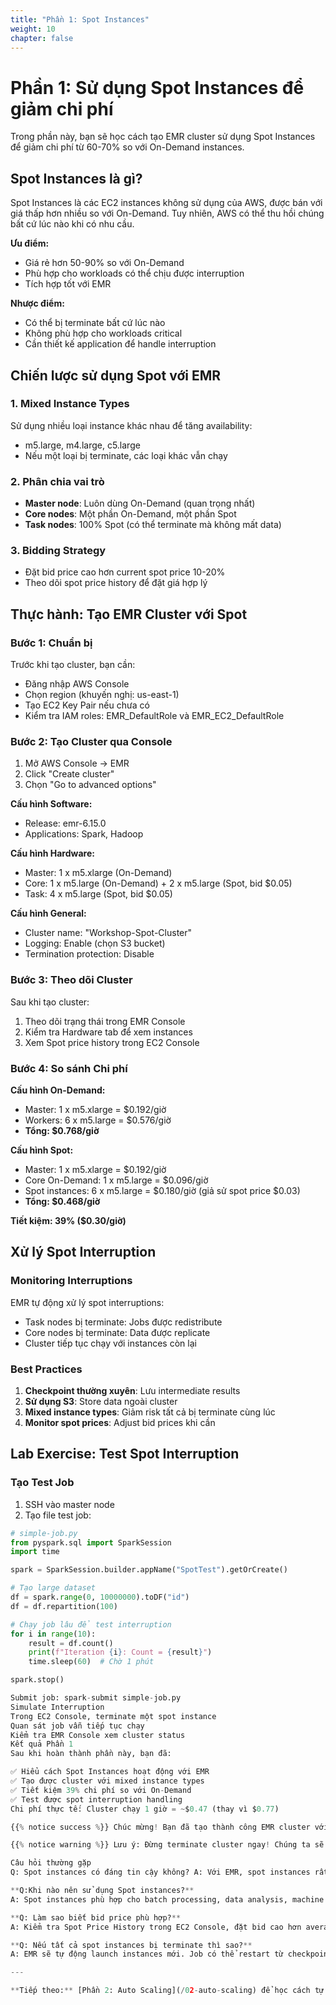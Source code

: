 ```yaml
---
title: "Phần 1: Spot Instances"
weight: 10
chapter: false
---
```


# Phần 1: Sử dụng Spot Instances để giảm chi phí

Trong phần này, bạn sẽ học cách tạo EMR cluster sử dụng Spot Instances để giảm chi phí từ 60-70% so với On-Demand instances.

## Spot Instances là gì?

Spot Instances là các EC2 instances không sử dụng của AWS, được bán với giá thấp hơn nhiều so với On-Demand. Tuy nhiên, AWS có thể thu hồi chúng bất cứ lúc nào khi có nhu cầu.

**Ưu điểm:**
- Giá rẻ hơn 50-90% so với On-Demand
- Phù hợp cho workloads có thể chịu được interruption
- Tích hợp tốt với EMR

**Nhược điểm:**
- Có thể bị terminate bất cứ lúc nào
- Không phù hợp cho workloads critical
- Cần thiết kế application để handle interruption

## Chiến lược sử dụng Spot với EMR

### 1. Mixed Instance Types
Sử dụng nhiều loại instance khác nhau để tăng availability:
- m5.large, m4.large, c5.large
- Nếu một loại bị terminate, các loại khác vẫn chạy

### 2. Phân chia vai trò
- **Master node**: Luôn dùng On-Demand (quan trọng nhất)
- **Core nodes**: Một phần On-Demand, một phần Spot
- **Task nodes**: 100% Spot (có thể terminate mà không mất data)

### 3. Bidding Strategy
- Đặt bid price cao hơn current spot price 10-20%
- Theo dõi spot price history để đặt giá hợp lý

## Thực hành: Tạo EMR Cluster với Spot

### Bước 1: Chuẩn bị
Trước khi tạo cluster, bạn cần:
- Đăng nhập AWS Console
- Chọn region (khuyến nghị: us-east-1)
- Tạo EC2 Key Pair nếu chưa có
- Kiểm tra IAM roles: EMR_DefaultRole và EMR_EC2_DefaultRole

### Bước 2: Tạo Cluster qua Console
1. Mở AWS Console → EMR
2. Click "Create cluster"
3. Chọn "Go to advanced options"

**Cấu hình Software:**
- Release: emr-6.15.0
- Applications: Spark, Hadoop

**Cấu hình Hardware:**
- Master: 1 x m5.xlarge (On-Demand)
- Core: 1 x m5.large (On-Demand) + 2 x m5.large (Spot, bid $0.05)
- Task: 4 x m5.large (Spot, bid $0.05)

**Cấu hình General:**
- Cluster name: "Workshop-Spot-Cluster"
- Logging: Enable (chọn S3 bucket)
- Termination protection: Disable

### Bước 3: Theo dõi Cluster
Sau khi tạo cluster:
1. Theo dõi trạng thái trong EMR Console
2. Kiểm tra Hardware tab để xem instances
3. Xem Spot price history trong EC2 Console

### Bước 4: So sánh Chi phí

**Cấu hình On-Demand:**
- Master: 1 x m5.xlarge = $0.192/giờ
- Workers: 6 x m5.large = $0.576/giờ
- **Tổng: $0.768/giờ**

**Cấu hình Spot:**
- Master: 1 x m5.xlarge = $0.192/giờ
- Core On-Demand: 1 x m5.large = $0.096/giờ
- Spot instances: 6 x m5.large = $0.180/giờ (giả sử spot price $0.03)
- **Tổng: $0.468/giờ**

**Tiết kiệm: 39% ($0.30/giờ)**

## Xử lý Spot Interruption

### Monitoring Interruptions
EMR tự động xử lý spot interruptions:
- Task nodes bị terminate: Jobs được redistribute
- Core nodes bị terminate: Data được replicate
- Cluster tiếp tục chạy với instances còn lại

### Best Practices
1. **Checkpoint thường xuyên**: Lưu intermediate results
2. **Sử dụng S3**: Store data ngoài cluster
3. **Mixed instance types**: Giảm risk tất cả bị terminate cùng lúc
4. **Monitor spot prices**: Adjust bid prices khi cần

## Lab Exercise: Test Spot Interruption

### Tạo Test Job
1. SSH vào master node
2. Tạo file test job:

```python
# simple-job.py
from pyspark.sql import SparkSession
import time

spark = SparkSession.builder.appName("SpotTest").getOrCreate()

# Tạo large dataset
df = spark.range(0, 10000000).toDF("id")
df = df.repartition(100)

# Chạy job lâu để test interruption
for i in range(10):
    result = df.count()
    print(f"Iteration {i}: Count = {result}")
    time.sleep(60)  # Chờ 1 phút

spark.stop()

Submit job: spark-submit simple-job.py
Simulate Interruption
Trong EC2 Console, terminate một spot instance
Quan sát job vẫn tiếp tục chạy
Kiểm tra EMR Console xem cluster status
Kết quả Phần 1
Sau khi hoàn thành phần này, bạn đã:

✅ Hiểu cách Spot Instances hoạt động với EMR
✅ Tạo được cluster với mixed instance types
✅ Tiết kiệm 39% chi phí so với On-Demand
✅ Test được spot interruption handling
Chi phí thực tế: Cluster chạy 1 giờ = ~$0.47 (thay vì $0.77)

{{% notice success %}} Chúc mừng! Bạn đã tạo thành công EMR cluster với Spot Instances và tiết kiệm được chi phí đáng kể. Tiếp theo, chúng ta sẽ học Auto Scaling để tối ưu hóa thêm. {{% /notice %}}

{{% notice warning %}} Lưu ý: Đừng terminate cluster ngay! Chúng ta sẽ sử dụng cluster này cho Phần 2: Auto Scaling. {{% /notice %}}

Câu hỏi thường gặp
Q: Spot instances có đáng tin cậy không? A: Với EMR, spot instances rất đáng tin cậy vì EMR tự động handle interruptions. Chỉ cần thiết kế job properly.

**Q:Khi nào nên sử dụng Spot instances?**
A: Spot instances phù hợp cho batch processing, data analysis, machine learning training - các workloads có thể restart được.

**Q: Làm sao biết bid price phù hợp?**
A: Kiểm tra Spot Price History trong EC2 Console, đặt bid cao hơn average price 10-20%.

**Q: Nếu tất cả spot instances bị terminate thì sao?**
A: EMR sẽ tự động launch instances mới. Job có thể restart từ checkpoint gần nhất.

---

**Tiếp theo:** [Phần 2: Auto Scaling](/02-auto-scaling) để học cách tự động điều chỉnh cluster size theo workload.



